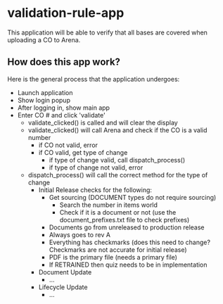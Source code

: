# validation-rule-app
This application will be able to verify that all bases are covered when uploading a CO to Arena.

## How does this app work?
Here is the general process that the application undergoes:

- Launch application
- Show login popup
- After logging in, show main app
- Enter CO # and click 'validate'
  - validate_clicked() is called and will clear the display
  - validate_clicked() will call Arena and check if the CO is a valid number
    - if CO not valid, error
    - if CO valid, get type of change
      - if type of change valid, call dispatch_process()
      - if type of change not valid, error
  - dispatch_process() will call the correct method for the type of change
    - Initial Release checks for the following:
      - Get sourcing (DOCUMENT types do not require sourcing)
        - Search the number in items world
        - Check if it is a document or not (use the document_prefixes.txt file to check prefixes)
      - Documents go from unreleased to production release
      - Always goes to rev A
      - Everything has checkmarks (does this need to change? Checkmarks are not accurate for initial release)
      - PDF is the primary file (needs a primary file)
      - If RETRAINED then quiz needs to be in implementation
    - Document Update
      - ...
    - Lifecycle Update
      - ...